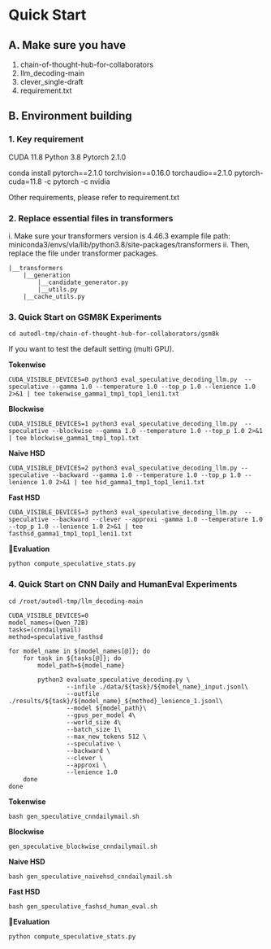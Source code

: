 # Quick Start

## A. Make sure you have
1. chain-of-thought-hub-for-collaborators
2. llm_decoding-main
3. clever_single-draft
4. requirement.txt


## B. Environment building
### 1. Key requirement
CUDA 11.8
Python 3.8
Pytorch 2.1.0

conda install pytorch==2.1.0 torchvision==0.16.0 torchaudio==2.1.0 pytorch-cuda=11.8 -c pytorch -c nvidia

Other requirements, please refer to requirement.txt

### 2. Replace essential files in transformers 
i. Make sure your transformers version is 4.46.3
    example file path: miniconda3/envs/vla/lib/python3.8/site-packages/transformers
ii. Then, replace the file under transformer packages.

    |__transformers
        |__generation
            |__candidate_generator.py
            |__utils.py   
        |__cache_utils.py

### 3. Quick Start on GSM8K Experiments

```
cd autodl-tmp/chain-of-thought-hub-for-collaborators/gsm8k
```

If you want to test the default setting (multi GPU).


**Tokenwise**
```
CUDA_VISIBLE_DEVICES=0 python3 eval_speculative_decoding_llm.py  --speculative --gamma 1.0 --temperature 1.0 --top_p 1.0 --lenience 1.0 2>&1 | tee tokenwise_gamma1_tmp1_top1_leni1.txt
```

**Blockwise**
```
CUDA_VISIBLE_DEVICES=1 python3 eval_speculative_decoding_llm.py  --speculative --blockwise --gamma 1.0 --temperature 1.0 --top_p 1.0 2>&1 | tee blockwise_gamma1_tmp1_top1.txt
```

**Naive HSD**
```
CUDA_VISIBLE_DEVICES=2 python3 eval_speculative_decoding_llm.py --speculative --backward --gamma 1.0 --temperature 1.0 --top_p 1.0 --lenience 1.0 2>&1 | tee hsd_gamma1_tmp1_top1_leni1.txt
```

**Fast HSD**
```
CUDA_VISIBLE_DEVICES=3 python3 eval_speculative_decoding_llm.py  --speculative --backward --clever --approxi -gamma 1.0 --temperature 1.0 --top_p 1.0 --lenience 1.0 2>&1 | tee fasthsd_gamma1_tmp1_top1_leni1.txt
```

**🔧Evaluation**
```
python compute_speculative_stats.py
```


### 4. Quick Start on CNN Daily and HumanEval Experiments

```
cd /root/autodl-tmp/llm_decoding-main
```

```
CUDA_VISIBLE_DEVICES=0
model_names=(Qwen_72B)
tasks=(cnndailymail)
method=speculative_fasthsd

for model_name in ${model_names[@]}; do
    for task in ${tasks[@]}; do
        model_path=${model_name}
        
        python3 evaluate_speculative_decoding.py \
                --infile ./data/${task}/${model_name}_input.jsonl\
                --outfile ./results/${task}/${model_name}_${method}_lenience_1.jsonl\
                --model ${model_path}\
                --gpus_per_model 4\
                --world_size 4\
                --batch_size 1\
		        --max_new_tokens 512 \
                --speculative \
                --backward \
                --clever \
                --approxi \
                --lenience 1.0
    done
done
```

**Tokenwise**
```
bash gen_speculative_cnndailymail.sh
```

**Blockwise**
```
gen_speculative_blockwise_cnndailymail.sh
```

**Naive HSD**
```
bash gen_speculative_naivehsd_cnndailymail.sh
```

**Fast HSD**
```
bash gen_speculative_fashsd_human_eval.sh
```
**🔧Evaluation**
```
python compute_speculative_stats.py
```

